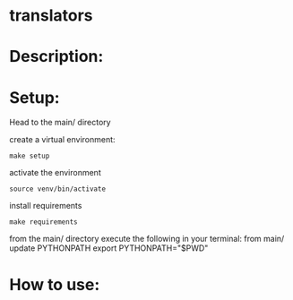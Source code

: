 # translators

# Description:

# Setup:

Head to the main/ directory

create a virtual environment:

`make setup`

activate the environment

`source venv/bin/activate`


install requirements

`make requirements`

from the main/ directory execute the following in your terminal:
from main/ update PYTHONPATH
export PYTHONPATH="$PWD"

# How to use:

